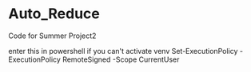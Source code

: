 # Auto_Reduce
 Code for Summer Project2

enter this in powershell if you can't activate venv
Set-ExecutionPolicy -ExecutionPolicy RemoteSigned -Scope CurrentUser 
